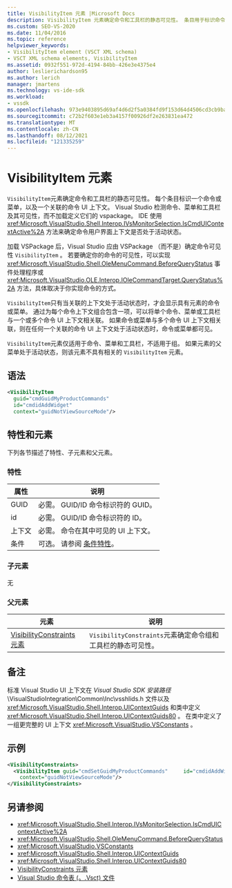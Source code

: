 ```yaml
---
title: VisibilityItem 元素 |Microsoft Docs
description: VisibilityItem 元素确定命令和工具栏的静态可见性。 条目用于标识命令或菜单，以及关联的命令 UI 上下文。
ms.custom: SEO-VS-2020
ms.date: 11/04/2016
ms.topic: reference
helpviewer_keywords:
- VisibilityItem element (VSCT XML schema)
- VSCT XML schema elements, VisibilityItem
ms.assetid: 0932f551-972d-4194-84bb-426e3e4375e4
author: leslierichardson95
ms.author: lerich
manager: jmartens
ms.technology: vs-ide-sdk
ms.workload:
- vssdk
ms.openlocfilehash: 973e9403895d69af4d6d2f5a0384fd9f153d64d4506cd3cb9ba64d9e6c350e37
ms.sourcegitcommit: c72b2f603e1eb3a4157f00926df2e263831ea472
ms.translationtype: MT
ms.contentlocale: zh-CN
ms.lasthandoff: 08/12/2021
ms.locfileid: "121335259"
---
```

# <a name="visibilityitem-element"></a>VisibilityItem 元素
`VisibilityItem`元素确定命令和工具栏的静态可见性。 每个条目标识一个命令或菜单，以及一个关联的命令 UI 上下文。 Visual Studio 检测命令、菜单和工具栏及其可见性，而不加载定义它们的 vspackage。 IDE 使用 <xref:Microsoft.VisualStudio.Shell.Interop.IVsMonitorSelection.IsCmdUIContextActive%2A> 方法来确定命令用户界面上下文是否处于活动状态。

 加载 VSPackage 后，Visual Studio 应由 VSPackage （而不是）确定命令可见性 `VisibilityItem` 。 若要确定你的命令的可见性，可以实现 <xref:Microsoft.VisualStudio.Shell.OleMenuCommand.BeforeQueryStatus> 事件处理程序或 <xref:Microsoft.VisualStudio.OLE.Interop.IOleCommandTarget.QueryStatus%2A> 方法，具体取决于你实现命令的方式。

 `VisibilityItem`只有当关联的上下文处于活动状态时，才会显示具有元素的命令或菜单。 通过为每个命令上下文组合包含一项，可以将单个命令、菜单或工具栏与一个或多个命令 UI 上下文相关联。 如果命令或菜单与多个命令 UI 上下文相关联，则在任何一个关联的命令 UI 上下文处于活动状态时，命令或菜单都可见。

 `VisibilityItem`元素仅适用于命令、菜单和工具栏，不适用于组。 如果元素的父菜单处于活动状态，则该元素不具有相关的 `VisibilityItem` 元素。

## <a name="syntax"></a>语法

```xml
<VisibilityItem
  guid="cmdGuidMyProductCommands"
  id="cmdidAddWidget"
  context="guidNotViewSourceMode"/>
```

## <a name="attributes-and-elements"></a>特性和元素
 下列各节描述了特性、子元素和父元素。

### <a name="attributes"></a>特性

|属性|说明|
|---------------|-----------------|
|GUID|必需。 GUID/ID 命令标识符的 GUID。|
|id|必需。 GUID/ID 命令标识符的 ID。|
|上下文|必需。 命令在其中可见的 UI 上下文。|
|条件|可选。 请参阅 [条件特性](../extensibility/vsct-xml-schema-conditional-attributes.md)。|

### <a name="child-elements"></a>子元素
 无

### <a name="parent-elements"></a>父元素

|元素|说明|
|-------------|-----------------|
|[VisibilityConstraints 元素](../extensibility/visibilityconstraints-element.md)|`VisibilityConstraints`元素确定命令组和工具栏的静态可见性。|

## <a name="remarks"></a>备注
 标准 Visual Studio UI 上下文在 *Visual Studio SDK 安装路径*\VisualStudioIntegration\Common\Inc\vsshlids.h 文件以及 <xref:Microsoft.VisualStudio.Shell.Interop.UIContextGuids> 和类中定义 <xref:Microsoft.VisualStudio.Shell.Interop.UIContextGuids80> 。 在类中定义了一组更完整的 UI 上下文 <xref:Microsoft.VisualStudio.VSConstants> 。

## <a name="example"></a>示例

```xml
<VisibilityConstraints>
  <VisibilityItem guid="cmdSetGuidMyProductCommands"     id="cmdidAddWidget"
    context="guidNotViewSourceMode"/>
</VisibilityConstraints>
```

## <a name="see-also"></a>另请参阅
- <xref:Microsoft.VisualStudio.Shell.Interop.IVsMonitorSelection.IsCmdUIContextActive%2A>
- <xref:Microsoft.VisualStudio.Shell.OleMenuCommand.BeforeQueryStatus>
- <xref:Microsoft.VisualStudio.VSConstants>
- <xref:Microsoft.VisualStudio.Shell.Interop.UIContextGuids>
- <xref:Microsoft.VisualStudio.Shell.Interop.UIContextGuids80>
- [VisibilityConstraints 元素](../extensibility/visibilityconstraints-element.md)
- [Visual Studio 命令表 (。.Vsct) 文件](../extensibility/internals/visual-studio-command-table-dot-vsct-files.md)
